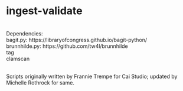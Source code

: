 # ingest-validate
<br>
Dependencies:<br>
bagit.py: https://libraryofcongress.github.io/bagit-python/<br>
brunnhilde.py: https://github.com/tw4l/brunnhilde<br>
tag<br>
clamscan<br><br>

Scripts originally written by Frannie Trempe for Cai Studio; updated by Michelle Rothrock for same.
